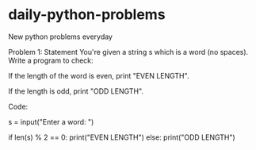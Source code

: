 # daily-python-problems
New python problems everyday

Problem  1: Statement
You're given a string s which is a word (no spaces). Write a program to check:

If the length of the word is even, print "EVEN LENGTH".

If the length is odd, print "ODD LENGTH".

Code:

s = input("Enter a word: ")

if len(s) % 2 == 0:
    print("EVEN LENGTH")
else:
    print("ODD LENGTH")
